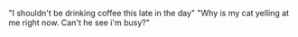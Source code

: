 "I shouldn't be drinking coffee this late in the day"
"Why is my cat yelling at me right now. Can't he see i'm busy?"
